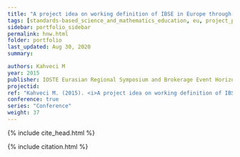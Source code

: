 ```yaml
---
title: "A project idea on working definition of IBSE in Europe through artificial intelligence"
tags: [standards-based_science_and_mathematics_education, eu, project_proposal_evaluation]
sidebar: portfolio_sidebar
permalink: hnw.html
folder: portfolio
last_updated: Aug 30, 2020
summary:

authors: Kahveci M
year: 2015
publisher: IOSTE Eurasian Regional Symposium and Brokerage Event Horizon 2020
projectid:
ref: "Kahveci M. (2015). <i>A project idea on working definition of IBSE in Europe through artificial intelligence</i>. Paper presented at the IOSTE Eurasian Regional Symposium and Brokerage Event Horizon 2020, Istanbul, Turkey. April 24 – 26, 2015."
conference: true
series: "Conference"
weight: 37
---
```

{% include cite_head.html %}

{% include citation.html %}
